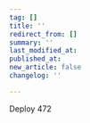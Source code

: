 ```yaml
---
tag: []
title: ''
redirect_from: []
summary: ''
last_modified_at: 
published_at: 
new_article: false
changelog: ''

---
```

Deploy 472